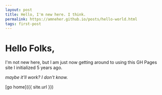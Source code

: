 ```yaml
---
layout: post
title: Hello, I'm new here. I think.
permalink: https://amneher.github.io/posts/hello-world.html
tags: first-post
---
```


# Hello Folks,

I'm not new here, but I am just now getting around to using this GH Pages site I initialized 5 years ago.

*maybe it'll work? I don't know.*

[go home]({{ site.url }})
